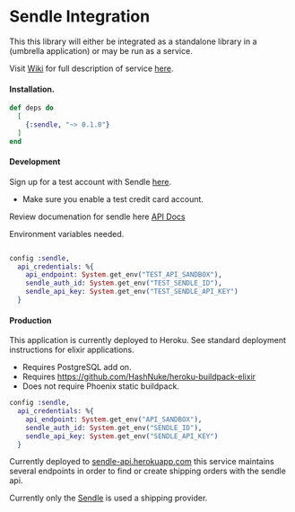 
# Sendle Integration

This this library will either be integrated as a standalone library in a (umbrella application) or may be run as a service.

Visit [Wiki](https://github.com/visual-amplifiers/sendle/wiki/A.-AcmeCo-Sendle-Service) for full description of service [here](https://github.com/visual-amplifiers/sendle/wiki/A.-AcmeCo-Sendle-Service).

#### Installation.

```elixir
def deps do
  [
    {:sendle, "~> 0.1.0"}
  ]
end
```

#### Development

Sign up for a test account with Sendle [here](https://sandbox.sendle.com/dashboard).

* Make sure you enable a test credit card account.

Review documenation for sendle here [API Docs](http://api-doc.sendle.com)

Environment variables needed.

```elixir

config :sendle,
  api_credentials: %{
    api_endpoint: System.get_env("TEST_API_SANDBOX"),
    sendle_auth_id: System.get_env("TEST_SENDLE_ID"),
    sendle_api_key: System.get_env("TEST_SENDLE_API_KEY")
  }

```


#### Production

This application is currently deployed to Heroku. See standard deployment instructions for elixir applications.  

* Requires PostgreSQL add on.
* Requires https://github.com/HashNuke/heroku-buildpack-elixir
* Does not require Phoenix static buildpack.


```elixir
config :sendle,
  api_credentials: %{
    api_endpoint: System.get_env("API_SANDBOX"),
    sendle_auth_id: System.get_env("SENDLE_ID"),
    sendle_api_key: System.get_env("SENDLE_API_KEY")
  }

```

Currently deployed to [sendle-api.herokuapp.com](http://sendle-api.herokuapp.com) this service 
maintains several endpoints in order to find or create shipping orders with the sendle api.

Currently only the [Sendle](www.Sendle.com) is used a shipping provider.
 

